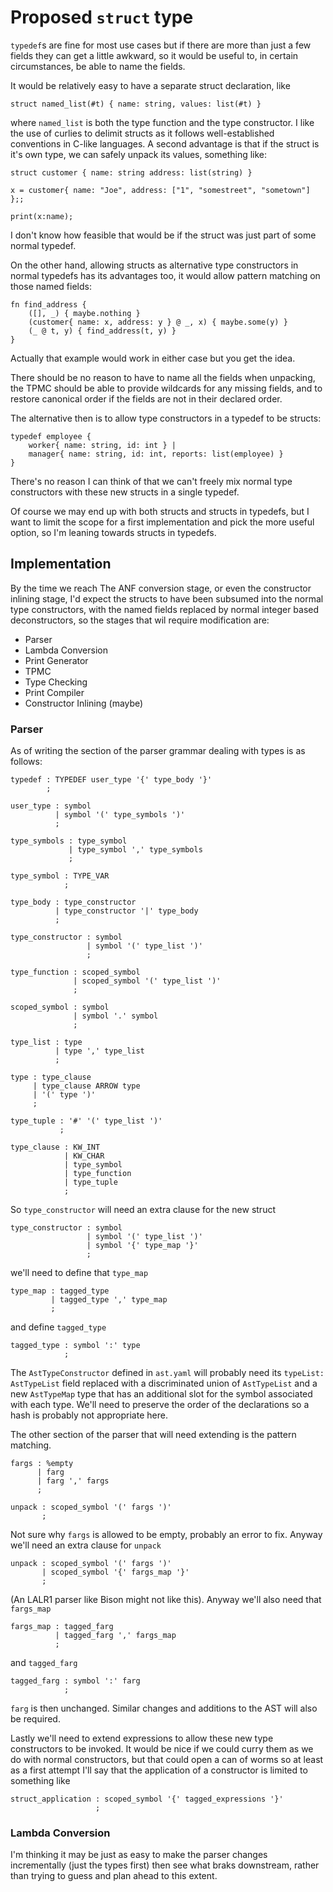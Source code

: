 # Proposed `struct` type

`typedef`s are fine for most use cases but if there are more than just
a few fields they can get a little awkward, so it would be useful to,
in certain circumstances, be able to name the fields.

It would be relatively easy to have a separate struct declaration, like

```
struct named_list(#t) { name: string, values: list(#t) }
```

where `named_list` is both the type function and the type constructor. I
like the use of curlies to delimit structs as it follows well-established
conventions in C-like languages. A second advantage is that if the struct
is it's own type, we can safely unpack its values, something like:

```
struct customer { name: string address: list(string) }

x = customer{ name: "Joe", address: ["1", "somestreet", "sometown"] };;

print(x:name);
```

I don't know how feasible that would be if the struct was just part of
some normal typedef.

On the other hand, allowing structs as alternative type constructors in
normal typedefs has its advantages too, it would allow pattern matching
on those named fields:

```
fn find_address {
    ([], _) { maybe.nothing }
    (customer{ name: x, address: y } @ _, x) { maybe.some(y) }
    (_ @ t, y) { find_address(t, y) }
}
```

Actually that example would work in either case but you get the idea.

There should be no reason to have to name all the fields when unpacking,
the TPMC should be able to provide wildcards for any missing fields, and
to restore canonical order if the fields are not in their declared order.

The alternative then is to allow type constructors in a typedef to
be structs:

```
typedef employee {
    worker{ name: string, id: int } |
    manager{ name: string, id: int, reports: list(employee) }
}
```

There's no reason I can think of that we can't freely mix normal type
constructors with these new structs in a single typedef.

Of course we may end up with both structs and structs in typedefs,
but I want to limit the scope for a first implementation and pick
the more useful option, so I'm leaning towards structs in typedefs.

## Implementation

By the time we reach The ANF conversion stage, or even the constructor
inlining stage, I'd expect the structs to have been subsumed into the
normal type constructors, with the named fields replaced by normal integer
based deconstructors, so the stages that wil require modification are:

* Parser
* Lambda Conversion
* Print Generator
* TPMC
* Type Checking
* Print Compiler
* Constructor Inlining (maybe)

### Parser

As of writing the section of the parser grammar dealing with types is
as follows:

```
typedef : TYPEDEF user_type '{' type_body '}'
        ;

user_type : symbol
          | symbol '(' type_symbols ')'
          ;

type_symbols : type_symbol
             | type_symbol ',' type_symbols
             ;

type_symbol : TYPE_VAR
            ;

type_body : type_constructor
          | type_constructor '|' type_body
          ;

type_constructor : symbol
                 | symbol '(' type_list ')'
                 ;

type_function : scoped_symbol
              | scoped_symbol '(' type_list ')'
              ;

scoped_symbol : symbol
              | symbol '.' symbol
              ;

type_list : type
          | type ',' type_list
          ;

type : type_clause
     | type_clause ARROW type
     | '(' type ')'
     ;

type_tuple : '#' '(' type_list ')'
           ;

type_clause : KW_INT
            | KW_CHAR
            | type_symbol
            | type_function
            | type_tuple
            ;
```

So `type_constructor` will need an extra clause for the new struct

```
type_constructor : symbol
                 | symbol '(' type_list ')'
                 | symbol '{' type_map '}'
                 ;
```

we'll need to define that `type_map`

```
type_map : tagged_type
         | tagged_type ',' type_map
         ;
```

and define `tagged_type`

```
tagged_type : symbol ':' type
            ;
```

The `AstTypeConstructor` defined in `ast.yaml` will probably need its
`typeList: AstTypeList` field replaced with a discriminated union of
`AstTypeList` and a new `AstTypeMap` type that has an additional slot
for the symbol associated with each type. We'll need to preserve the
order of the declarations so a hash is probably not appropriate here.

The other section of the parser that will need extending is the pattern
matching.

```
fargs : %empty
      | farg
      | farg ',' fargs
      ;

unpack : scoped_symbol '(' fargs ')'
       ;
```

Not sure why `fargs` is allowed to be empty, probably an error to fix.
Anyway we'll need an extra clause for `unpack`

```
unpack : scoped_symbol '(' fargs ')'
       | scoped_symbol '{' fargs_map '}'
       ;
```

(An LALR1 parser like Bison might not like this). Anyway we'll also need
that `fargs_map`

```
fargs_map : tagged_farg
          | tagged_farg ',' fargs_map
          ;
```

and `tagged_farg`

```
tagged_farg : symbol ':' farg
            ;
```

`farg` is then unchanged. Similar changes and additions to the AST will
also be required.

Lastly we'll need to extend expressions to allow these new type
constructors to be invoked. It would be nice if we could curry them as
we do with normal constructors, but that could open a can of worms so at
least as a first attempt I'll say that the application of a constructor
is limited to something like

```
struct_application : scoped_symbol '{' tagged_expressions '}'
                   ;
```

### Lambda Conversion

I'm thinking it may be just as easy to make the parser changes
incrementally (just the types first) then see what braks downstream,
rather than trying to guess and plan ahead to this extent.
